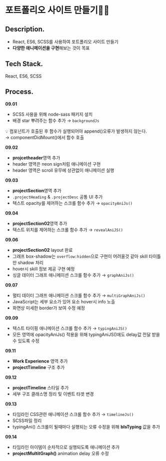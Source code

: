 # 포트폴리오 사이트 만들기👩‍💻

## Description.

- React, ES6, SCSS를 사용하여 포트폴리오 사이트 만들기
- **다양한 애니메이션을 구현**해보는 것이 목표

## Tech Stack.

React, ES6, SCSS

## Process.

**09.01**

- SCSS 사용을 위해 node-sass 패키지 설치
- 배경 star 뿌려주는 함수 추가 → `backgroundJs`

💡 컴포넌트가 호출된 후 함수가 실행되어야 append()오류가 발생하지 않는다.  
 → componentDidMount()에서 함수 호출

**09.02**

- **projcetheader**영역 추가
- header 영역은 neon sign처럼 애니메이션 구현
- header 영역은 scroll 유무에 상관없이 애니메이션 실행

**09.03**
- **projectSection**영역 추가
- `.projectHeading` & `.projectDesc` 공통 UI 추가
- 텍스트 opacity를 제어하는 스크롤 함수 추가 → `opacityAniJs()`

**09.04**
- **projectSection02**영역 추가
- 텍스트 위치를 제어하는 스크롤 함수 추가 → `revealAniJS()`

**09.06**
- **projectSection02** layout 완료
- 그래프 box-shadow는 `overflow:hidden`으로 구현이 어려울것 같아 skill 타이틀만 shadow 처리
- hover시 skill 정보 제공 구현 예정
- 싱글 데이터 그래프 애니메이션 스크롤 함수 추가 → `graphAniJs()`

**09.07**
- 멀티 데이터 그래프 애니메이션 스크롤 함수 추가 → `multiGraphAniJs()`
- JavaScript는 세부 요소가 있어 요소 hover시 info 노출
- 화면상 미세한 border가 보여 수정 예정

**09.09**
- 텍스트 타이핑 애니메이션 스크롤 함수 추가 → `typingAniJS()`
- 모든 영역에 opacityAniJs() 적용을 위해 typingAniJS()에도 delay값 전달 받을 수 있도록 수정

**09.11**
- **Work Experience** 영역 추가
- **projectTimeline** 구조 추가

**09.12**
- **projectTimeline** 스타일 추가
- 세부 구조 클래스명 정리 및 이벤트 타겟 변경

**09.13**
- 타임라인 CSS관련 애니메이션 스크롤 함수 추가 → `timelineJs()`
- SCSS파일 정리
- typingAni() 스크롤이 될때마다 실행되는 오류 수정을 위해 **bIsTyping** 값을 추가

**09.14**
- 타임라인 아이템이 순차적으로 실행되도록 애니메이션 추가
- **projectMultitGraph()** animation delay 오류 수정